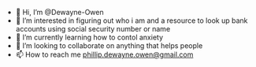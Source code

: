 - 👋 Hi, I’m @Dewayne-Owen
- 👀 I’m interested in figuring out who i am and a resource to look up bank accounts using social security number or name
- 🌱 I’m currently learning how to contol anxiety
- 💞️ I’m looking to collaborate on anything that helps people
- 📫 How to reach me phillip.dewayne.owen@gmail.com

<!---
Dewayne-Owen/Dewayne-Owen is a ✨ special ✨ repository because its `README.md` (this file) appears on your GitHub profile.
You can click the Preview link to take a look at your changes.
--->
